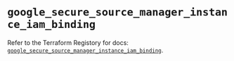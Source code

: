# `google_secure_source_manager_instance_iam_binding`

Refer to the Terraform Registory for docs: [`google_secure_source_manager_instance_iam_binding`](https://registry.terraform.io/providers/hashicorp/google-beta/5.29.0/docs/resources/google_secure_source_manager_instance_iam_binding).
